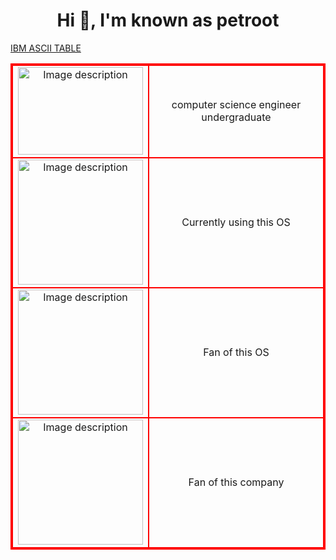 <h1 align="center">Hi 👋, I'm known as petroot</h1>

[IBM ASCII TABLE](https://www.ibm.com/docs/en/aix/7.3?topic=adapters-ascii-decimal-hexadecimal-octal-binary-conversion-table)

<table style="border: 2px solid red; width: 100%; text-align: center;">
  <tr>
    <td style="border: 2px solid red; text-align: center;">
      <img src="https://github.com/brinyipeti/DEIKMI/blob/main/images/DE-IK.png" width="200" height="140" alt="Image description">
    </td>
    <td style="border: 2px solid red;">
      computer science engineer undergraduate
    </td>
  </tr>

  <tr>
    <td style="border: 2px solid red; text-align: center;">
      <img src="https://github.com/brinyipeti/DEIKMI/blob/main/images/freebsdwhite.gif" width="200" height="200" alt="Image description">
    </td>
    <td style="border: 2px solid red;">
      Currently using this OS
    </td>
  </tr>

  <tr>
    <td style="border: 2px solid red; text-align: center;">
      <img src="https://github.com/brinyipeti/DEIKMI/blob/main/images/Msdos-icon.svg.png" width="200" height="200" alt="Image description">
    </td>
    <td style="border: 2px solid red;">
      Fan of this OS
    </td>
  </tr>
   
  <tr>
    <td style="border: 2px solid red; text-align: center;">
      <img src="https://github.com/brinyipeti/DEIKMI/blob/main/images/ibm1.gif" width="200" height="200" alt="Image description">
    </td>
    <td style="border: 2px solid red;">
      Fan of this company
    </td>
  </tr>  
</table>

